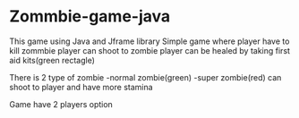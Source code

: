# Zommbie-game-java
This game using Java and Jframe library 
Simple game where player have to kill zommbie 
player can shoot to zombie
player can be healed by taking first aid kits(green rectagle)

There is 2 type of zombie 
-normal zombie(green) 
-super zombie(red) can shoot to player and have more stamina

Game have 2 players option

